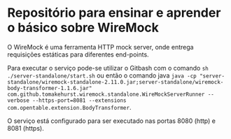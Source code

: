 # Repositório para ensinar e aprender o básico sobre WireMock

O WireMock é uma ferramenta HTTP mock server, onde entrega requisições estáticas para diferentes end-points.

Para executar o serviço pode-se utilizar o Gitbash com o comando `sh ./server-standalone/start.sh` ou então o comando java `java -cp "server-standalone/wiremock-standalone-2.11.0.jar;server-standalone/wiremock-body-transformer-1.1.6.jar" com.github.tomakehurst.wiremock.standalone.WireMockServerRunner --verbose --https-port=8081 --extensions com.opentable.extension.BodyTransformer`.

O serviço está configurado para ser executado nas portas 8080 (http) e 8081 (https).